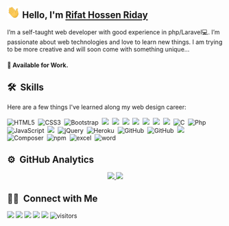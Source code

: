 ## <img src="https://raw.githubusercontent.com/ABSphreak/ABSphreak/master/gifs/Hi.gif" width="30px"> Hello, I'm [Rifat Hossen Riday](https://rhriday.github.io/)

I’m a self-taught web developer with good experience in php/Laravel💻. I’m passionate about web technologies and love to learn new things. I am trying to be more creative and will soon come with something unique...

#### 🔭 Available for Work.

## 🛠 &nbsp;Skills

Here are a few things I've learned along my web design career: <br><br>
![HTML5](https://img.shields.io/badge/-HTML5-%23E44D27?style=flat-square&logo=html5&logoColor=ffffff)&nbsp;
![CSS3](https://img.shields.io/badge/-CSS3-%231572B6?style=flat-square&logo=css3)&nbsp;
![Bootstrap](https://img.shields.io/badge/-Bootstrap-563D7C?style=flat-square&logo=Bootstrap)&nbsp;
<img src="https://img.shields.io/badge/-MySQL-F29111?style=flat-square&logo=MySQL&logoColor=black"/>&nbsp;
<img src="https://img.shields.io/badge/-Laravel-F55247?style=flat-square&logo=Laravel&logoColor=white"/>&nbsp;
<img src="https://img.shields.io/badge/Photoshop-%2331A8FF.svg?style=square&logo=adobephotoshop&logoColor=black"/>&nbsp;
<img src="https://img.shields.io/badge/-React-61DAFB?style=flat-square&logo=react&logoColor=black"/>&nbsp;
<img src ="https://img.shields.io/badge/MongoDB-%234ea94b.svg?style=square&logo=mongodb&logoColor=white"/>&nbsp;
<img src="https://img.shields.io/badge/-express-000?&style=flat-square&logo=Express&logoColor=white"/>&nbsp;
<img src="https://img.shields.io/badge/-Node.js-339933?&style=flat-square&logo=Node.js&logoColor=white"/>&nbsp;
![C](https://img.shields.io/badge/--A8B9CC?style=flat-square&logo=c&logoColor=black)&nbsp;
![Php](https://img.shields.io/badge/-php-394989?style=flat-square&logo=php)&nbsp;
![JavaScript](https://img.shields.io/badge/-JavaScript-%23F7DF1C?style=flat-square&logo=javascript&logoColor=000000&labelColor=%23F7DF1C&color=%23FFCE5A)&nbsp;
<img src="https://img.shields.io/badge/Wordpress%20-%231572B6.svg?&style=flat-square&logo=wordpress&logoColor=white"/>&nbsp;
![jQuery](https://img.shields.io/badge/jQuery-0769AD?style=flat-square&logo=jquery&logoColor=white)&nbsp;
![Heroku](https://img.shields.io/badge/Heroku-430098?style=flat-square&logo=Heroku&logoColor=white)&nbsp;
![GitHub](https://img.shields.io/badge/-Git-F05032?style=flat-square&logo=git&logoColor=white)&nbsp;
![GitHub](https://img.shields.io/badge/-GitHub-414141?style=flat-square&logo=github)&nbsp;
<img src="https://img.shields.io/badge/-Visual%20Studio%20Code-007ACC?style=flat-square&logo=Visual%20Studio%20Code&logoColor=white"/>&nbsp;
![Composer](https://img.shields.io/badge/-Composer-885630?style=flat-square&logo=composer&logoColor=white)&nbsp;
![npm](https://img.shields.io/badge/-npm-885630?style=flat-square&logo=npm&logoColor=white)&nbsp;
![excel](https://img.shields.io/badge/-Excel-217346?style=flat-square&logo=MicrosoftExcel&logoColor=white)&nbsp;
![word](https://img.shields.io/badge/-Word-2B579A?style=flat-square&logo=MicrosoftWord&logoColor=white)&nbsp;


## ⚙️ &nbsp;GitHub Analytics

<p align="center">
<a href="https://github.com/rhriday">
  <img height="180em" src="https://github-readme-stats-eight-theta.vercel.app/api?username=rhriday&show_icons=true&theme=algolia&include_all_commits=true&count_private=true"/>
  <img height="180em" src="https://ionicabizau.github.io/github-profile-languages/api.html?rhriday"/>
</a>
</p> 


## 🤝🏻 &nbsp;Connect with Me

<a href="mailto:riffatriday@gmail.com"><img src="https://img.shields.io/badge/-Mail Me-D14836?style=flat&logo=Gmail&logoColor=white"/></a>
<a href="https://rhriday.github.io/"><img src="https://img.shields.io/badge/Website-3b5998?style=flat-square&logo=google-chrome&logoColor=white"/></a>
<a href="https://facebook.com/riffatriday"><img src="https://img.shields.io/badge/-Facebook-1877F2?style=flat&logo=Facebook&logoColor=white"/></a>
<a href="https://twitter.com/rhriday"><img src="https://img.shields.io/badge/-Twitter-1ca0f1?style=flat-square&labelColor=1ca0f1&logo=twitter&logoColor=white"/></a>
<a href="https://github.com/rhriday"><img src="https://img.shields.io/badge/-GitHub-414141?style=flat-square&labelColor=414141&logo=github&logoColor=white"/></a>
![visitors](https://visitor-badge.laobi.icu/badge?page_id=rhriday.rhriday)

